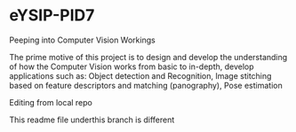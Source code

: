 # eYSIP-PID7
Peeping into Computer Vision Workings

The prime motive of this project is to design and develop the understanding of how the Computer Vision works from basic to in-depth, develop applications such as: Object detection and Recognition, Image stitching based on feature descriptors and matching (panography), Pose estimation

Editing from local repo

This readme file underthis branch is different
